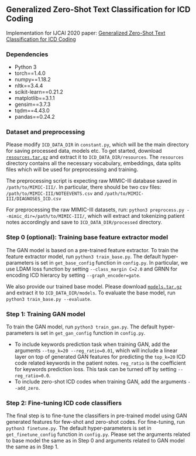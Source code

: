 ## Generalized Zero-Shot Text Classification for ICD Coding
Implementation for IJCAI 2020 paper: [Generalized Zero-Shot Text Classification for ICD Coding](https://www.ijcai.org/Proceedings/2020/0556.pdf)

### Dependencies
* Python 3
* torch==1.4.0
* numpy==1.18.2
* nltk==3.4.4
* scikit-learn==0.21.2
* matplotlib==3.1.1
* gensim==3.7.3
* tqdm==4.43.0
* pandas==0.24.2

### Dataset and preprocessing
Please modify ```ICD_DATA_DIR``` in ```constant.py```, which will be the main directory for saving processed data, models etc. To get started, download [```resources.tar.gz```](templink) and extract it to ```ICD_DATA_DIR/resources```. The ```resources``` directory contains all the necessary vocabulary, embeddings, data splits files which will be used for preprocessing and training.  

The preprocessing script is expecting raw MIMIC-III database saved in ```/path/to/MIMIC-III/```. In particular, there should be two csv files: ```/path/to/MIMIC-III/NOTEEVENTS.csv``` and ```/path/to/MIMIC-III/DIAGNOSES_ICD.csv```

For preprocessing the raw MIMIC-III datasets, run: ```python3 preprocess.py --mimic_dir=/path/to/MIMIC-III/```,
which will extract and tokenizing patient notes accordingly and save to ```ICD_DATA_DIR/processed``` directory.

### Step 0 (optional): Training base feature extractor model
The GAN model is based on a pre-trained feature extractor. To train the feature extractor model, run ```python3 train_base.py```.
The default hyper-parameters is set in ```get_base_config``` function in ```config.py```. In particular, we use LDAM loss function by setting ```--class_margin C=2.0``` and GRNN for encoding ICD hierarcy by setting ```--graph_encoder=gate```.

We also provide our trained base model. Please download [```models.tar.gz```](templink) and extract it to ```ICD_DATA_DIR/models```. To evaluate the base model, run ```python3 train_base.py --evaluate```.

### Step 1: Training GAN model
To train the GAN model, run ```python3 train_gan.py```.  The default hyper-parameters is set in ```get_gan_config``` function in ```config.py```. 

* To include keywords prediction task when training GAN, add the arguments ```--top_k=20 --reg_ratio=0.01```, which will include a linear layer on top of generated GAN features for predicting the ```top_k=20``` ICD code related keywords in the patient notes. ```reg_ratio``` is the coefficient for keywords prediction loss. This task can be turned off by setting ```--reg_ratio=0.0```.
* To include zero-shot ICD codes when training GAN, add the arguments ```--add_zero```.

### Step 2: Fine-tuning ICD code classifiers
The final step is to fine-tune the classifiers in pre-trained model using GAN generated features for few-shot and zero-shot codes.
For fine-tuning, run ```python3 finetune.py```. The default hyper-parameters is set in ```get_finetune_config``` function in ```config.py```.
Please set the arguments related to base model the same as in Step 0 and arguments related to GAN model the same as in Step 1.
